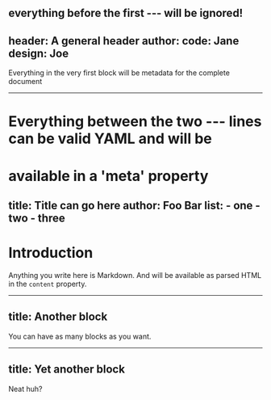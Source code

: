 everything
before
the first ---
will be ignored!
---
header: A general header
author:
    code: Jane
    design: Joe
---
Everything in the very first block will be metadata for the complete document

---
# Everything between the two --- lines can be valid YAML and will be
# available in a 'meta' property
title: Title can go here
author: Foo Bar
list:
    - one
    - two
    - three
---
# Introduction
Anything you write here is Markdown. And will be available as parsed HTML in the
`content` property.

---
title: Another block
---
You can have as many blocks as you want.

---
title: Yet another block
---
Neat huh?
